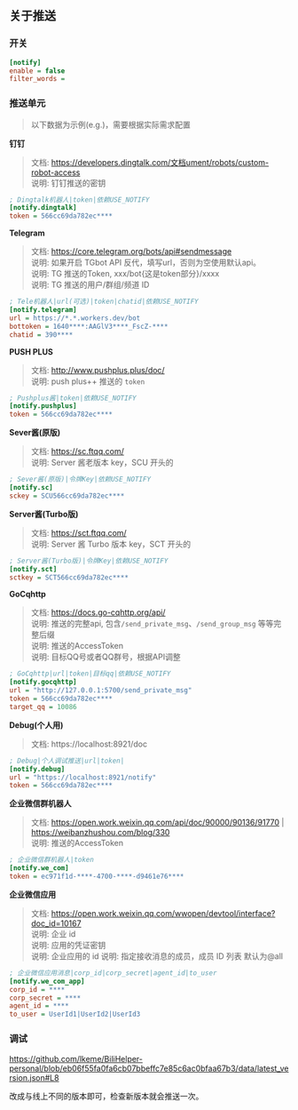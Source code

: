 ## 关于推送

### 开关

```ini
[notify]
enable = false
filter_words =
```

### 推送单元

> 以下数据为示例(e.g.)，需要根据实际需求配置

**钉钉**

> 文档: https://developers.dingtalk.com/文档ument/robots/custom-robot-access  
> 说明: 钉钉推送的密钥

```ini
; Dingtalk机器人|token|依赖USE_NOTIFY
[notify.dingtalk]
token = 566cc69da782ec****
```

**Telegram**

> 文档: https://core.telegram.org/bots/api#sendmessage  
> 说明: 如果开启 TGbot API 反代，填写url，否则为空使用默认api。  
> 说明: TG 推送的Token, xxx/bot{这是token部分}/xxxx  
> 说明: TG 推送的用户/群组/频道 ID

```ini
; Tele机器人|url(可选)|token|chatid|依赖USE_NOTIFY
[notify.telegram]
url = https://*.*.workers.dev/bot
bottoken = 1640****:AAGlV3****_FscZ-****
chatid = 390****
```

**PUSH PLUS**

> 文档: http://www.pushplus.plus/doc/  
> 说明: push plus++ 推送的 `token`

```ini
; Pushplus酱|token|依赖USE_NOTIFY
[notify.pushplus]
token = 566cc69da782ec****
```

**Sever酱(原版)**

> 文档: https://sc.ftqq.com/  
> 说明: Server 酱老版本 key，SCU 开头的

```ini
; Sever酱(原版)|令牌Key|依赖USE_NOTIFY
[notify.sc]
sckey = SCU566cc69da782ec****
```

**Server酱(Turbo版)**

> 文档: https://sct.ftqq.com/  
> 说明: Server 酱 Turbo 版本 key，SCT 开头的

```ini
; Server酱(Turbo版)|令牌Key|依赖USE_NOTIFY
[notify.sct]
sctkey = SCT566cc69da782ec****
```

**GoCqhttp**

> 文档: https://docs.go-cqhttp.org/api/  
> 说明: 推送的完整api, 包含`/send_private_msg`、`/send_group_msg` 等等完整后缀  
> 说明: 推送的AccessToken   
> 说明: 目标QQ号或者QQ群号，根据API调整

```ini
; GoCqhttp|url|token|目标qq|依赖USE_NOTIFY
[notify.gocqhttp]
url = "http://127.0.0.1:5700/send_private_msg"
token = 566cc69da782ec****
target_qq = 10086
```

**Debug(个人用)**

> 文档: https://localhost:8921/doc

```ini
; Debug|个人调试推送|url|token|
[notify.debug]
url = "https://localhost:8921/notify"
token = 566cc69da782ec****
```

**企业微信群机器人**

> 文档: https://open.work.weixin.qq.com/api/doc/90000/90136/91770 | https://weibanzhushou.com/blog/330  
> 说明: 推送的AccessToken

```ini
; 企业微信群机器人|token
[notify.we_com]
token = ec971f1d-****-4700-****-d9461e76****
```

**企业微信应用**

> 文档: https://open.work.weixin.qq.com/wwopen/devtool/interface?doc_id=10167  
> 说明: 企业 id    
> 说明: 应用的凭证密钥  
> 说明: 企业应用的 id
> 说明: 指定接收消息的成员，成员 ID 列表 默认为@all

```ini
; 企业微信应用消息|corp_id|corp_secret|agent_id|to_user
[notify.we_com_app]
corp_id = ****
corp_secret = ****
agent_id = ****
to_user = UserId1|UserId2|UserId3
```

### 调试

https://github.com/lkeme/BiliHelper-personal/blob/eb06f55fa0fa6cb07bbeffc7e85c6ac0bfaa67b3/data/latest_version.json#L8

改成与线上不同的版本即可，检查新版本就会推送一次。  